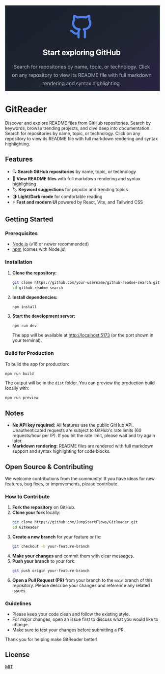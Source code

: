 ![Thumbnail](/images/thumbnail.png)

# GitReader

Discover and explore README files from GitHub repositories. Search by keywords, browse trending projects, and dive deep into documentation. Search for repositories by name, topic, or technology. Click on any repository to view its README file with full markdown rendering and syntax highlighting.

## Features
- 🔍 **Search GitHub repositories** by name, topic, or technology
- 📄 **View README files** with full markdown rendering and syntax highlighting
- 🏷️ **Keyword suggestions** for popular and trending topics
- 🌗 **Light/Dark mode** for comfortable reading
- ⚡ **Fast and modern UI** powered by React, Vite, and Tailwind CSS

## Getting Started

### Prerequisites
- [Node.js](https://nodejs.org/) (v18 or newer recommended)
- [npm](https://www.npmjs.com/) (comes with Node.js)

### Installation

1. **Clone the repository:**
   ```bash
   git clone https://github.com/your-username/github-readme-search.git
   cd github-readme-search
   ```

2. **Install dependencies:**
   ```bash
   npm install
   ```

3. **Start the development server:**
   ```bash
   npm run dev
   ```
   The app will be available at [http://localhost:5173](http://localhost:5173) (or the port shown in your terminal).

### Build for Production
To build the app for production:
```bash
npm run build
```
The output will be in the `dist` folder. You can preview the production build locally with:
```bash
npm run preview
```

## Notes
- **No API key required:** All features use the public GitHub API. Unauthenticated requests are subject to GitHub's rate limits (60 requests/hour per IP). If you hit the rate limit, please wait and try again later.
- **Markdown rendering:** README files are rendered with full markdown support and syntax highlighting for code blocks.

## Open Source & Contributing

We welcome contributions from the community! If you have ideas for new features, bug fixes, or improvements, please contribute.

### How to Contribute
1. **Fork the repository** on GitHub.
2. **Clone your fork** locally:
   ```bash
   git clone https://github.com/JumpStartFlows/GitReader.git
   cd GitReader
   ```
3. **Create a new branch** for your feature or fix:
   ```bash
   git checkout -b your-feature-branch
   ```
4. **Make your changes** and commit them with clear messages.
5. **Push your branch** to your fork:
   ```bash
   git push origin your-feature-branch
   ```
6. **Open a Pull Request (PR)** from your branch to the `main` branch of this repository. Please describe your changes and reference any related issues.

### Guidelines
- Please keep your code clean and follow the existing style.
- For major changes, open an issue first to discuss what you would like to change.
- Make sure to test your changes before submitting a PR.

Thank you for helping make GitReader better!

## License
[MIT](LICENSE)

<meta property="og:image" content="https://raw.githubusercontent.com/JumpStartFlows/GitReader/main/public/images/thumbnail.png">